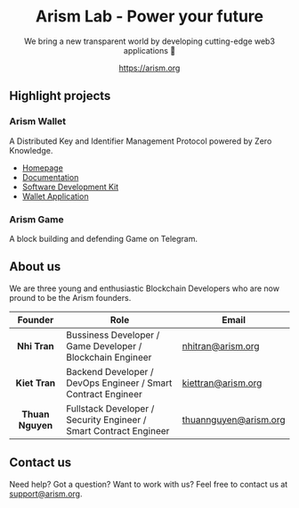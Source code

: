 <div align='center'>
<h1>Arism Lab - Power your future</h1>
<p>We bring a new transparent world by developing cutting-edge web3 applications 🚀</p>
<a href="https://arism.vercel.app">https://arism.org</a>
</div>

## Highlight projects

### Arism Wallet

A Distributed Key and Identifier Management Protocol powered by Zero Knowledge.

- [Homepage](https://wallet.arism.org/)
- [Documentation](https://wallet.arism.org/docs)
- [Software Development Kit](https://wallet.arism.org/sdk)
- [Wallet Application](https://wallet.arism.org/app)

### Arism Game

A block building and defending Game on Telegram.

## About us

We are three young and enthusiastic Blockchain Developers who are now pround to be the Arism founders.

|     Founder      | Role                                                              | Email                                                 |
| :--------------: | ----------------------------------------------------------------- | ----------------------------------------------------- |
|   **Nhi Tran**   | Bussiness Developer / Game Developer / Blockchain Engineer        | [nhitran@arism.org](mailto:nnhitran@arism.org)        |
|  **Kiet Tran**   | Backend Developer / DevOps Engineer / Smart Contract Engineer     | [kiettran@arism.org](mailto:kiettran@arism.org)       |
| **Thuan Nguyen** | Fullstack Developer / Security Engineer / Smart Contract Engineer | [thuannguyen@arism.org](mailto:thuannguyen@arism.org) |

## Contact us

Need help? Got a question? Want to work with us? Feel free to contact us at [support@arism.org](mailto:support.arism.org).
